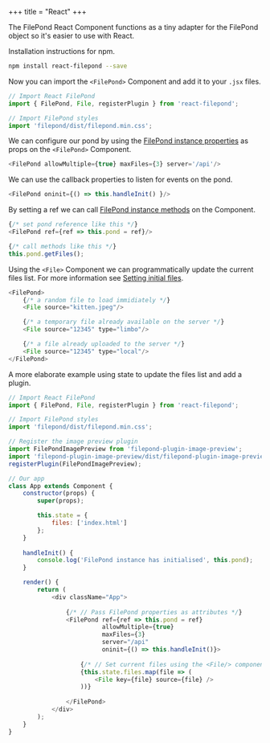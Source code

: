 +++
title = "React"
+++

The FilePond React Component functions as a tiny adapter for the FilePond object so it's easier to use with React.

Installation instructions for npm.

```bash
npm install react-filepond --save
```

Now you can import the `<FilePond>` Component and add it to your `.jsx` files.

```js
// Import React FilePond
import { FilePond, File, registerPlugin } from 'react-filepond';

// Import FilePond styles
import 'filepond/dist/filepond.min.css';
```

We can configure our pond by using the [FilePond instance properties](../../api/filepond-instance/#properties) as props on the `<FilePond>` Component.

```js
<FilePond allowMultiple={true} maxFiles={3} server='/api'/>
```

We can use the callback properties to listen for events on the pond.

```js
<FilePond oninit={() => this.handleInit() }/>
```

By setting a ref we can call [FilePond instance methods](../../api/filepond-instance/#methods) on the Component.

```js
{/* set pond reference like this */}
<FilePond ref={ref => this.pond = ref}/>

{/* call methods like this */}
this.pond.getFiles();
```


Using the `<File>` Component we can programmatically update the current files list. For more information see [Setting initial files](../../api/filepond-object/#setting-initial-files).

```js
<FilePond>
    {/* a random file to load immidiately */}
    <File source="kitten.jpeg"/>

    {/* a temporary file already available on the server */}
    <File source="12345" type="limbo"/>

    {/* a file already uploaded to the server */}
    <File source="12345" type="local"/>
</FilePond>
```

A more elaborate example using state to update the files list and add a plugin.

```js
// Import React FilePond
import { FilePond, File, registerPlugin } from 'react-filepond';

// Import FilePond styles
import 'filepond/dist/filepond.min.css';

// Register the image preview plugin
import FilePondImagePreview from 'filepond-plugin-image-preview';
import 'filepond-plugin-image-preview/dist/filepond-plugin-image-preview.css';
registerPlugin(FilePondImagePreview);

// Our app
class App extends Component {
    constructor(props) {
        super(props);

        this.state = {
            files: ['index.html']
        };
    }
    
    handleInit() {
        console.log('FilePond instance has initialised', this.pond);
    }

    render() {
        return (
            <div className="App">
            
                {/* // Pass FilePond properties as attributes */}
                <FilePond ref={ref => this.pond = ref}
                          allowMultiple={true}
                          maxFiles={3}
                          server="/api"
                          oninit={() => this.handleInit()}>
                    
                    {/* // Set current files using the <File/> component */}
                    {this.state.files.map(file => (
                        <File key={file} source={file} />
                    ))}
                    
                </FilePond>
            </div>
        );
    }
}
```
